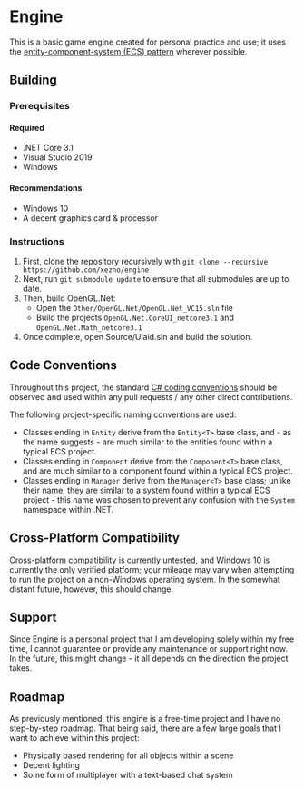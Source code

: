 # Engine

This is a basic game engine created for personal practice and use; it uses the [entity-component-system (ECS) pattern](http://t-machine.org/index.php/2007/11/11/entity-systems-are-the-future-of-mmog-development-part-2/) wherever possible.

## Building

### Prerequisites

#### Required

- .NET Core 3.1
- Visual Studio 2019
- Windows

#### Recommendations

- Windows 10
- A decent graphics card & processor

### Instructions

1. First, clone the repository recursively with `git clone --recursive https://github.com/xezno/engine`
2. Next, run `git submodule update` to ensure that all submodules are up to date.
3. Then, build OpenGL.Net:
   - Open the `Other/OpenGL.Net/OpenGL.Net_VC15.sln` file
   - Build the projects `OpenGL.Net.CoreUI_netcore3.1` and `OpenGL.Net.Math_netcore3.1`
4. Once complete, open Source/Ulaid.sln and build the solution.

## Code Conventions

Throughout this project, the standard [C# coding conventions](https://docs.microsoft.com/en-us/dotnet/csharp/programming-guide/inside-a-program/coding-conventions) should be observed and used within any pull requests / any other direct contributions.

The following project-specific naming conventions are used:

- Classes ending in `Entity` derive from the `Entity<T>` base class, and - as the name suggests - are much similar to the entities found within a typical ECS project.
- Classes ending in `Component` derive from the `Component<T>` base class, and are much similar to a component found within a typical ECS project.
- Classes ending in `Manager` derive from the `Manager<T>` base class; unlike their name, they are similar to a system found within a typical ECS project - this name was chosen to prevent any confusion with the `System` namespace within .NET.

## Cross-Platform Compatibility

Cross-platform compatibility is currently untested, and Windows 10 is currently the only verified platform; your mileage may vary when attempting to run the project on a non-Windows operating system. In the somewhat distant future, however, this should change.

## Support

Since Engine is a personal project that I am developing solely within my free time, I cannot guarantee or provide any maintenance or support right now. In the future, this might change - it all depends on the direction the project takes.

## Roadmap

As previously mentioned, this engine is a free-time project and I have no step-by-step roadmap. That being said, there are a few large goals that I want to achieve within this project:

- Physically based rendering for all objects within a scene
- Decent lighting
- Some form of multiplayer with a text-based chat system
